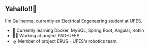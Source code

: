 ## Yahallo!!👋

I'm Guilherme, currently an Electrical Engeneering student at UFES.

- 🌱 Currently learning Docker, MySQL, Spring Boot, Angular, Kotlin
- 🧑‍💼 Working at project PAD-UFES
- 🛸 Member of project ERUS - UFES's robotics team.

<!---
caldgui/caldgui is a ✨ special ✨ repository because its `README.md` (this file) appears on your GitHub profile.
You can click the Preview link to take a look at your changes.

- 🔭 I’m currently working on ...
- 🌱 I’m currently learning ...
- 👯 I’m looking to collaborate on ...
- 🤔 I’m looking for help with ...
- 💬 Ask me about ...
- 📫 How to reach me: ...
- 😄 Pronouns: ...
- ⚡ Fun fact: ...
--->
